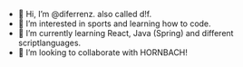 - 👋 Hi, I’m @diferrenz. also called d!f.                                      
- 👀 I’m interested in sports and learning how to code.                         
- 🌱 I’m currently learning React, Java (Spring) and different scriptlanguages. 
- 💞️ I’m looking to collaborate with HORNBACH!                                  
